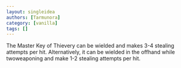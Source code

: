 ```yaml
---
layout: singleidea
authors: [Tarmunora]
category: [vanilla]
tags: []
---
```

The Master Key of Thievery can be wielded and makes 3-4 stealing attempts per hit. Alternatively, it can be wielded in the offhand while twoweaponing and make 1-2 stealing attempts per hit.
